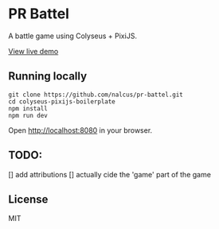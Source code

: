 # PR Battel

A battle game using Colyseus + PixiJS.

[View live demo](https://pr-battel.herokuapp.com)

## Running locally

```
git clone https://github.com/nalcus/pr-battel.git
cd colyseus-pixijs-boilerplate
npm install
npm run dev
```

Open [http://localhost:8080](http://localhost:8080) in your browser.

## TODO:

[] add attributions
[] actually cide the 'game' part of the game 

## License

MIT
